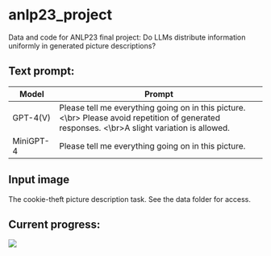 # anlp23_project

Data and code for ANLP23 final project: Do LLMs distribute information uniformly in generated picture descriptions?

## Text prompt:
| Model     | Prompt                                                                                                                                        |
|-----------|-----------------------------------------------------------------------------------------------------------------------------------------------|
| GPT-4(V)  | Please tell me everything going on in this picture. <\br> Please avoid repetition of generated responses. <\br>A slight variation is allowed. |
| MiniGPT-4 | Please tell me everything going on in this picture.  

## Input image
The cookie-theft picture description task. See the data folder for access. 

## Current progress:

![](https://geps.dev/progress/10)
